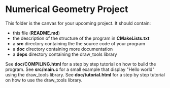 Numerical Geometry Project
==========================

This folder is the canvas for your upcoming project.
It should contain:
 * this file (**README.md**)
 * the description of the structure of the program in **CMakeLists.txt**
 * a **src** directory containing the the source code of your program
 * a **doc** directory containing more documentation
 * a **deps** directory containing the draw_tools library

See **doc/COMPILING.html** for a step by step tutorial on how to build the program.
See **src/main.c** for a small example that display "Hello world" using the draw_tools library.
See **doc/tutorial.html** for a step by step tutorial on how to use the draw_tools library.
